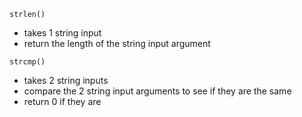 `strlen()`
* takes 1 string input
* return the length of the string input argument

`strcmp()`
* takes 2 string inputs
* compare the 2 string input arguments to see if they are the same
* return 0 if they are